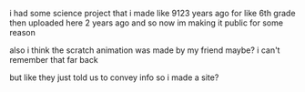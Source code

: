 i had some science project that i made like 9123 years ago for like 6th grade then uploaded here 2 years ago and so now im making it public for some reason 

also i think the scratch animation was made by my friend maybe? i can't remember that far back 

but like they just told us to convey info so i made a site? 
